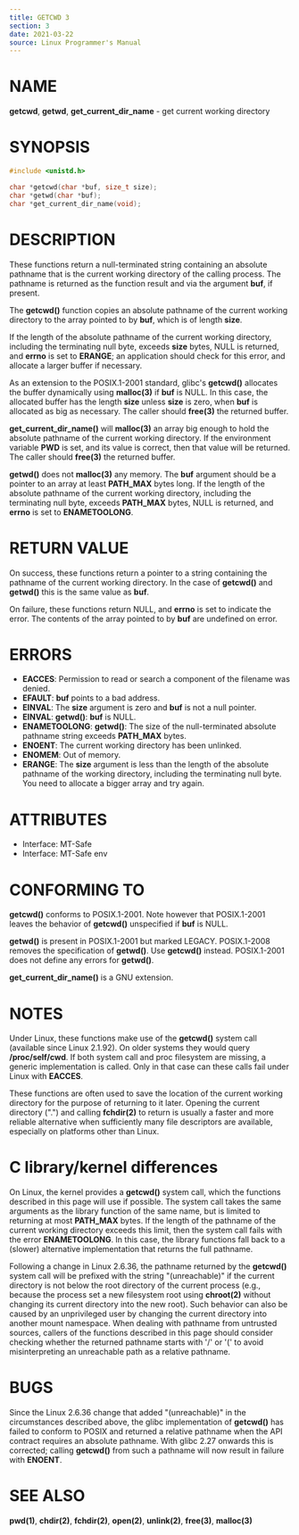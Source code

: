 ```yaml
---
title: GETCWD 3
section: 3
date: 2021-03-22
source: Linux Programmer's Manual
---
```


# NAME

**getcwd**, **getwd**, **get_current_dir_name** - get current working directory

# SYNOPSIS

```c
#include <unistd.h>

char *getcwd(char *buf, size_t size);
char *getwd(char *buf);
char *get_current_dir_name(void);
```

# DESCRIPTION

These functions return a null-terminated string containing an
absolute pathname that is the current working directory of
the calling process.
The pathname is returned as the function result and via the argument
**buf**, if present.

The **getcwd()** function copies an absolute pathname of the current working directory to the array pointed to by **buf**, which is of length **size**.

If the length of the absolute pathname of the current working directory, including the terminating null byte, exceeds **size** bytes, NULL is returned, and **errno** is set to **ERANGE**; an application should check for this error, and allocate a larger buffer if necessary.

As an extension to the POSIX.1-2001 standard, glibc's **getcwd()** allocates the buffer dynamically using **malloc(3)** if **buf** is NULL. In this case, the allocated buffer has the length **size** unless **size** is zero, when **buf** is allocated as big as necessary. The caller should **free(3)** the returned buffer.

**get_current_dir_name()** will **malloc(3)** an array big enough to hold the absolute pathname of the current working directory. If the environment variable **PWD** is set, and its value is correct, then that value will be returned. The caller should **free(3)** the returned buffer.

**getwd()** does not **malloc(3)** any memory. The **buf** argument should be a pointer to an array at least **PATH_MAX** bytes long. If the length of the absolute pathname of the current working directory, including the terminating null byte, exceeds **PATH_MAX** bytes, NULL is returned, and **errno** is set to **ENAMETOOLONG**.

# RETURN VALUE

On success, these functions return a pointer to a string containing
the pathname of the current working directory. In the case of **getcwd()** and **getwd()** this is the same value as **buf**.

On failure, these functions return NULL, and **errno** is set to indicate the error. The contents of the array pointed to by **buf** are undefined on error.

# ERRORS

- **EACCES**: Permission to read or search a component of the filename was denied.
- **EFAULT**: **buf** points to a bad address.
- **EINVAL**: The **size** argument is zero and **buf** is not a null pointer.
- **EINVAL**: **getwd()**: **buf** is NULL.
- **ENAMETOOLONG**: **getwd()**: The size of the null-terminated absolute pathname string exceeds **PATH_MAX** bytes.
- **ENOENT**: The current working directory has been unlinked.
- **ENOMEM**: Out of memory.
- **ERANGE**: The **size** argument is less than the length of the absolute pathname of the working directory, including the terminating null byte. You need to allocate a bigger array and try again.

# ATTRIBUTES

- Interface: MT-Safe
- Interface: MT-Safe env

# CONFORMING TO

**getcwd()** conforms to POSIX.1-2001. Note however that POSIX.1-2001 leaves the behavior of **getcwd()** unspecified if **buf** is NULL.

**getwd()** is present in POSIX.1-2001 but marked LEGACY. POSIX.1-2008 removes the specification of **getwd()**. Use **getcwd()** instead. POSIX.1-2001 does not define any errors for **getwd()**.

**get_current_dir_name()** is a GNU extension.

# NOTES

Under Linux, these functions make use of the **getcwd()** system call (available since Linux 2.1.92). On older systems they would query **/proc/self/cwd**. If both system call and proc filesystem are missing, a generic implementation is called. Only in that case can these calls fail under Linux with **EACCES**.

These functions are often used to save the location of the current working directory for the purpose of returning to it later. Opening the current directory (".") and calling **fchdir(2)** to return is usually a faster and more reliable alternative when sufficiently many file descriptors are available, especially on platforms other than Linux.

# C library/kernel differences

On Linux, the kernel provides a **getcwd()** system call, which the functions described in this page will use if possible. The system call takes the same arguments as the library function of the same name, but is limited to returning at most **PATH_MAX** bytes. If the length of the pathname of the current working directory exceeds this limit, then the system call fails with the error **ENAMETOOLONG**. In this case, the library functions fall back to a (slower) alternative implementation that returns the full pathname.

Following a change in Linux 2.6.36, the pathname returned by the **getcwd()** system call will be prefixed with the string "(unreachable)" if the current directory is not below the root directory of the current process (e.g., because the process set a new filesystem root using **chroot(2)** without changing its current directory into the new root). Such behavior can also be caused by an unprivileged user by changing the current directory into another mount namespace. When dealing with pathname from untrusted sources, callers of the functions described in this page should consider checking whether the returned pathname starts with '/' or '(' to avoid misinterpreting an unreachable path as a relative pathname.

# BUGS

Since the Linux 2.6.36 change that added "(unreachable)" in the circumstances described above, the glibc implementation of **getcwd()** has failed to conform to POSIX and returned a relative pathname when the API contract requires an absolute pathname. With glibc 2.27 onwards this is corrected; calling **getcwd()** from such a pathname will now result in failure with **ENOENT**.

# SEE ALSO

**pwd(1)**, **chdir(2)**, **fchdir(2)**, **open(2)**, **unlink(2)**, **free(3)**, **malloc(3)**
